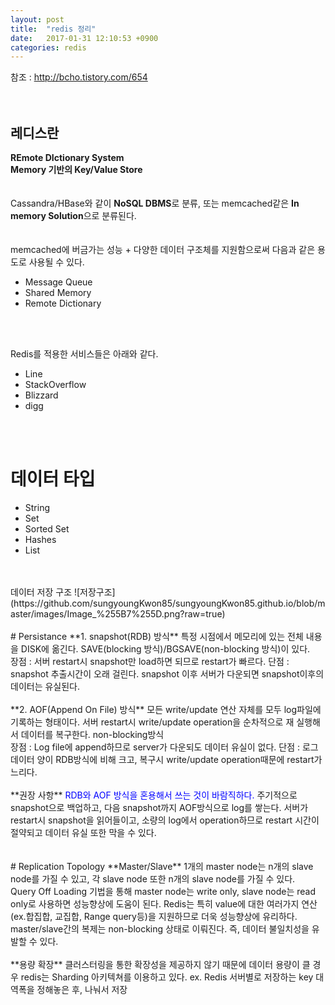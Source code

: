 ```yaml
---
layout: post
title:  "redis 정리"
date:   2017-01-31 12:10:53 +0900
categories: redis
---
```


참조 : http://bcho.tistory.com/654  
<br>
<br>

## 레디스란

**REmote DIctionary System**  
**Memory 기반의 Key/Value Store**  
<br>
<br>
Cassandra/HBase와 같이 **NoSQL DBMS**로 분류, 또는 memcached같은 **In memory Solution**으로 분류된다.  
<br>
<br>
memcached에 버금가는 성능 + 다양한 데이터 구조체를 지원함으로써 다음과 같은 용도로 사용될 수 있다.
* Message Queue
* Shared Memory
* Remote Dictionary
<br>
<br>

Redis를 적용한 서비스들은 아래와 같다.
* Line
* StackOverflow
* Blizzard
* digg
<br>
<br>

# 데이터 타입
* String
* Set
* Sorted Set
* Hashes
* List

<br>
<br>
데이터 저장 구조  
![저장구조](https://github.com/sungyoungKwon85/sungyoungKwon85.github.io/blob/master/images/Image_%255B7%255D.png?raw=true)  

<br>
<br>
# Persistance
**1. snapshot(RDB) 방식**  
특정 시점에서 메모리에 있는 전체 내용을 DISK에 옮긴다.  
SAVE(blocking 방식)/BGSAVE(non-blocking 방식)이 있다.  
<br>
장점 : 서버 restart시 snapshot만 load하면 되므로 restart가 빠르다.  
단점 : snapshot 추출시간이 오래 걸린다. snapshot 이후 서버가 다운되면 snapshot이후의 데이터는 유실된다.  
<br>
<br>
**2. AOF(Append On File) 방식**  
모든 write/update 연산 자체를 모두 log파일에 기록하는 형태이다.  
서버 restart시 write/update operation을 순차적으로 재 실행해서 데이터를 복구한다.  
non-blocking방식  
<br>
장점 : Log file에 append하므로 server가 다운되도 데이터 유실이 없다.  
단점 : 로그 데이터 양이 RDB방식에 비해 크고, 복구시 write/update operation때문에 restart가 느리다.  
<br>
<br>
**권장 사항**  
<span style="color:blue">RDB와 AOF 방식을 혼용해서 쓰는 것이 바람직하다.</span>  
주기적으로 snapshot으로 백업하고, 다음 snapshot까지 AOF방식으로 log를 쌓는다.  
서버가 restart시 snapshot을 읽어들이고, 소량의 log에서 operation하므로 restart 시간이 절약되고 데이터 유실 또한 막을 수 있다.  
<br>
<br>

<br>
# Replication Topology
**Master/Slave**  
1개의 master node는 n개의 slave node를 가질 수 있고, 각 slave node 또한 n개의 slave node를 가질 수 있다.  
<br>
Query Off Loading 기법을 통해 master node는 write only, slave node는 read only로 사용하면 성능향상에 도움이 된다.  
Redis는 특히 value에 대한 여러가지 연산(ex.합집합, 교집합, Range query등)을 지원하므로 더욱 성능향상에 유리하다.  
<br>
master/slave간의 복제는 non-blocking 상태로 이뤄진다.  
즉, 데이터 불일치성을 유발할 수 있다.  

<br>
<br>
**용량 확장**  
클러스터링을 통한 확장성을 제공하지 않기 때문에 데이터 용량이 클 경우 redis는 Sharding 아키텍쳐를 이용하고 있다.  
ex. Redis 서버별로 저장하는 key 대역폭을 정해놓은 후, 나눠서 저장  
